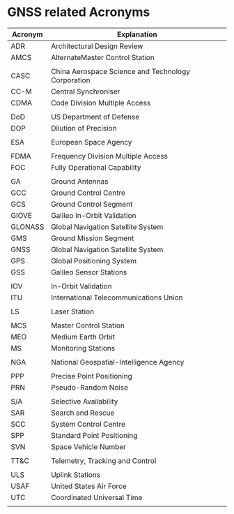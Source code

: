 # GNSS related Acronyms
|Acronym|Explanation|
|-------|-----------|
|ADR|Architectural Design Review|
|AMCS|AlternateMaster Control Station|
|||
|CASC|China Aerospace Science and Technology Corporation|
|CC-M|Central Synchroniser|
|CDMA|Code Division Multiple Access|
|||
|DoD|US Department of Defense|
|DOP|Dilution of Precision|
|||
|ESA|European Space Agency|
|||
|FDMA|Frequency Division Multiple Access|
|FOC|Fully Operational Capability|
|||
|GA|Ground Antennas|
|GCC|Ground Control Centre|
|GCS|Ground Control Segment|
|GIOVE|Galileo In-Orbit Validation|
|GLONASS|Global Navigation Satellite System|
|GMS|Ground Mission Segment|
|GNSS|Global Navigation Satellite System|
|GPS|Global Positioning System|
|GSS|Galileo Sensor Stations|
|||
|IOV|In-Orbit Validation|
|ITU|International Telecommunications Union|
|||
|LS|Laser Station|
|||
|MCS|Master Control Station|
|MEO|Medium Earth Orbit|
|MS|Monitoring Stations|
|||
|NGA|National Geospatial-Intelligence Agency|
|||
|PPP|Precise Point Positioning|
|PRN|Pseudo-Random Noise|
|||
|S/A|Selective Availability|
|SAR|Search and Rescue|
|SCC|System Control Centre|
|SPP|Standard Point Positioning|
|SVN|Space Vehicle Number|
|||
|TT&C|Telemetry, Tracking and Control|
|||
|ULS|Uplink Stations|
|USAF|United States Air Force|
|UTC|Coordinated Universal Time|
||
